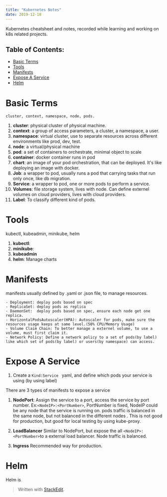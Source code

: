 ```yaml
---
title: "Kubernetes Notes"
date: 2019-12-18
---
```



Kubernetes cheatsheet and notes, recorded while learning and working on k8s related projects.

## Table of Contents:
* [Basic Terms](#Basic-Terms)
*  [Tools](#Tools)
* [Manifests](#Manifests)
* [Expose A Service](#Expose-A-Service)
* [Helm](#Helm)

# Basic Terms
	cluster, context, namespace, node, pods.
1. **cluster**: physical cluster of physical machine.
2. **context**: a group of access parameters,  a cluster, a namespace, a user.
3. **namespace**: virtual cluster, use to separate resources across different environments like prod, dev, test.
4. **node**: a virtual/physical machine
5. **pod**: a set of containers to orchestrate, minimal object to scale
6. **container**: docker container runs in pod
7. **chart**: an image of your pod orchestration, that can be deployed. It's like deploying an image with docker.
8. **Job**: a wrapper to pod, usually runs a pod that carrying tasks that run only once, like db migration.
9. **Service**: a wrapper to pod, one or more pods to perform a service.
10. **Volumes**: file storage system, lives with node. Can define externel volumes on cloud providers, lives with cloud providers.
11. **Label**: To classify different kind of pods. 
 
# Tools
kubectl, kubeadmin, minikube, helm
1. **kubectl**: 
2. **minikube**:
3. **kubeadmin**
4. **helm**: Manage charts

# Manifests
manifests usually defined by .yaml or .json file, to manage resources.


	- Deployment: deploy pods based on spec
	- ReplicaSet: deploy pods as replica 
	- DaemonSet:  deploy pods based on spec, ensure each node get one replica.
	- HorizontalPodsAutoscaler(HPA): Autoscaler for pods, make sure the resources usage keeps at same level.(50% CPU/Memory Usage)
	- Volume Claim Chain: To better manage a externel volume, to use a volume, must first claim it.
	- Network Policy: Define a network policy to a set of pods(by label) like which set of pods(by label) or users(by namespace) can access.


# Expose A Service
1. Create a ```Kind:Service ``` yaml, and define which pods your service is using (by using label)

There are 3 types of manifests to expose a service

1. **NodePort**:  Assign the service to a port, access the service by port number. Ex:```<NodeIP>:<PortNumber>```, PortNumber is fixed, NodeIP could be any node that the service is running on. pods traffic is balanced in the same node, but not balanced in the different nodes . This is not good for production, but good for local testing by using kube-proxy.

2. **LoadBalancer** Similar to NodePort, but expose the all ```<NodeIP>:<PortNumber>```to a external load balancer. Node traffic is balanced.

3. **Ingress** Recommended way for production. 

# Helm
Helm is 



> Written with [StackEdit](https://stackedit.io/).
<!--stackedit_data:
eyJoaXN0b3J5IjpbMTA4NzI1NzIxMSwtNDExODU1NzA0LDk4ND
M0MjM1MywyMDI0OTM5MTY1LDE4MTIxMzgwNzgsMTczNTQyNTk4
OSwtMTMzMzYxMzQ4LC04ODQzMzI2NDEsMTI3MDE0MTYzMSwzOD
g3NzYyODAsNjQyODc5NDZdfQ==
-->